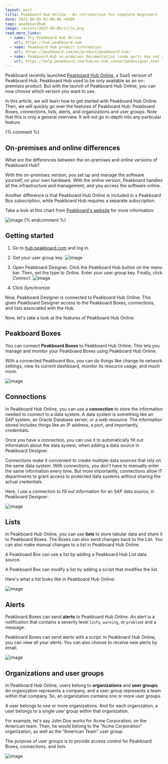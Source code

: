 ```yaml
---
layout: post
title: Peakboard Hub Online - An introduction for complete beginners
date: 2023-09-05 02:00:00 +0200
tags: peakboardhub
image: /assets/2023-09-05/title.png
read_more_links:
  - name: Try Peakboard Hub Online
    url: https://hub.peakboard.com
  - name: Peakboard Hub product information
    url: https://peakboard.com/en/product/peakboard-hub/
  - name: Peakboard Hub on-premises documentation (some parts may not apply to PBHO)
    url: https://help.peakboard.com/hub/en-hub_connectpbdesigner.html
---
```


Peakboard recently launched [Peakboard Hub Online](https://hub.peakboard.com), a SaaS version of Peakboard Hub. Peakboard Hub used to be only available as an on-premises product. But with the launch of Peakboard Hub Online, you can now choose which version you want to use.

In this article, we will learn how to get started with Peakboard Hub Online. Then, we will quickly go over the features of Peakboard Hub: Peakboard Boxes, connections, lists, alerts, and organizations and user groups. Note that this is only a general overview. It will not go in-depth into any particular feature.


{% comment %}
## On-premises and online differences

What are the differences between the on-premises and online versions of Peakboard Hub?

With the on-premises version, you set up and manage the software yourself, on your own hardware. With the online version, Peakboard handles all the infrastructure and management, and you access the software online.

Another difference is that Peakboard Hub Online is included in a Peakboard Box subscription, while Peakboard Hub requires a separate subscription.

Take a look at this chart from [Peakboard's website](https://peakboard.com/en/product/peakboard-hub/) for more information:

![image](/assets/2023-09-05/010.png)
{% endcomment %}


## Getting started

1. Go to [hub.peakboard.com](https://hub.peakboard.com/) and log in.

2. Get your user group key.
![image](/assets/2023-09-05/020.png)

3. Open Peakboard Designer. Click the Peakboard Hub button on the menu bar. Then, set the type to *Online*. Enter your user group key. Finally, click *Connect*.
![image](/assets/2023-09-05/021.png)

4. Click *Synchronize*.

Now, Peakboard Designer is connected to Peakboard Hub Online. This gives Peakboard Designer access to the Peakboard Boxes, connections, and lists associated with the Hub.

Now, let's take a look at the features of Peakboard Hub Online.


## Peakboard Boxes

You can connect **Peakboard Boxes** to Peakboard Hub Online. This lets you manage and monitor your Peakboard Boxes using Peakboard Hub Online.

With a connected Peakboard Box, you can do things like change its network settings, view its current dashboard, monitor its resource usage, and much more.

![image](/assets/2023-09-05/024.png)


## Connections

In Peakboard Hub Online, you can use a **connection** to store the information needed to connect to a data system. A data system is something like an SAP system, an Oracle Database server, or a web resource. The information stored includes things like an IP address, a port, and importantly, credentials.

Once you have a connection, you can use it to automatically fill out information about the data system, when adding a data source in Peakboard Designer.

Connections make it convenient to create multiple data sources that rely on the same data system. With connections, you don't have to manually enter the same information every time. But more importantly, connections allow IT departments to grant access to protected data systems without sharing the actual credentials.

Here, I use a connection to fill out information for an SAP data source, in Peakboard Designer:

![image](/assets/2023-09-05/022.png)


## Lists

In Peakboard Hub Online, you can use **lists** to store tabular data and share it to Peakboard Boxes. The Boxes can also send changes back to the List. You can also make manual changes to a list in Peakboard Hub Online. 

A Peakboard Box can use a list by adding a Peakboard Hub List data source.

A Peakboard Box can modify a list by adding a script that modifies the list.

Here's what a list looks like in Peakboard Hub Online:

![image](/assets/2023-09-05/025.png)


## Alerts

Peakboard Boxes can send **alerts** to Peakboard Hub Online. An alert is a notification that contains a severity level (`info`, `warning`, or `problem`) and a message.

Peakboard Boxes can send alerts with a script. In Peakboard Hub Online, you can view all your alerts. You can also choose to receive new alerts by email.

![image](/assets/2023-09-05/023.png)


## Organizations and user groups

In Peakboard Hub Online, users belong to **organizations** and **user groups**. An organization represents a company, and a user group represents a team within that company. So, an organization contains one or more user groups.

A user belongs to one or more organizations. And for each organization, a user belongs to a single user group within that organization.

For example, let's say John Doe works for Acme Corporation, on the American team. Then, he would belong to the "Acme Corporation" organization, as well as the "American Team" user group.

The purpose of user groups is to provide access control for Peakboard Boxes, connections, and lists.

![image](/assets/2023-09-05/030.png)

